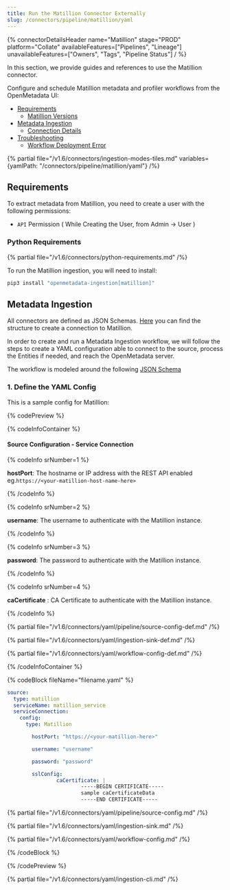 ```yaml
---
title: Run the Matillion Connector Externally
slug: /connectors/pipeline/matillion/yaml
---
```


{% connectorDetailsHeader
name="Matillion"
stage="PROD"
platform="Collate"
availableFeatures=["Pipelines", "Lineage"]
unavailableFeatures=["Owners", "Tags", "Pipeline Status"]
/ %}



In this section, we provide guides and references to use the Matillion connector.

Configure and schedule Matillion metadata and profiler workflows from the OpenMetadata UI:

- [Requirements](#requirements)
    - [Matillion Versions](#matillion-versions)
- [Metadata Ingestion](#metadata-ingestion)
    - [Connection Details](#connection-details)
- [Troubleshooting](#troubleshooting)
    - [Workflow Deployment Error](#workflow-deployment-error)

{% partial file="/v1.6/connectors/ingestion-modes-tiles.md" variables={yamlPath: "/connectors/pipeline/matillion/yaml"} /%}

## Requirements

To extract metadata from Matillion, you need to create a user with the following permissions:

- `API` Permission ( While Creating the User, from Admin -> User )


### Python Requirements

{% partial file="/v1.6/connectors/python-requirements.md" /%}

To run the Matillion ingestion, you will need to install:

```bash
pip3 install "openmetadata-ingestion[matillion]"
```

## Metadata Ingestion

All connectors are defined as JSON Schemas.
[Here](https://github.com/open-metadata/OpenMetadata/blob/main/openmetadata-spec/src/main/resources/json/schema/entity/services/connections/pipeline/matillionConnection.json)
you can find the structure to create a connection to Matillion.

In order to create and run a Metadata Ingestion workflow, we will follow
the steps to create a YAML configuration able to connect to the source,
process the Entities if needed, and reach the OpenMetadata server.

The workflow is modeled around the following
[JSON Schema](https://github.com/open-metadata/OpenMetadata/blob/main/openmetadata-spec/src/main/resources/json/schema/metadataIngestion/workflow.json)

### 1. Define the YAML Config

This is a sample config for Matillion:

{% codePreview %}

{% codeInfoContainer %}

#### Source Configuration - Service Connection

{% codeInfo srNumber=1 %}

**hostPort**: The hostname or IP address with the REST API enabled eg.`https://<your-matillion-host-name-here>`

{% /codeInfo %}

{% codeInfo srNumber=2 %}

**username**: The username to authenticate with the Matillion instance.

{% /codeInfo %}

{% codeInfo srNumber=3 %}

**password**: The password to authenticate with the Matillion instance.

{% /codeInfo %}

{% codeInfo srNumber=4 %}

**caCertificate** : CA Certificate to authenticate with the Matillion instance.

{% /codeInfo %}


{% partial file="/v1.6/connectors/yaml/pipeline/source-config-def.md" /%}

{% partial file="/v1.6/connectors/yaml/ingestion-sink-def.md" /%}

{% partial file="/v1.6/connectors/yaml/workflow-config-def.md" /%}

{% /codeInfoContainer %}

{% codeBlock fileName="filename.yaml" %}


```yaml {% isCodeBlock=true %}
source:
  type: matillion
  serviceName: matillion_service
  serviceConnection:
    config:
      type: Matillion
```
```yaml {% srNumber=1 %}
        hostPort: "https://<your-matillion-here>"
```
```yaml {% srNumber=2 %}
        username: "username"
```
```yaml {% srNumber=3 %}
        password: "password"
```

```yaml {% srNumber=3 %}
        sslConfig:
                caCertificate: |
                        -----BEGIN CERTIFICATE-----
                        sample caCertificateData  
                        -----END CERTIFICATE-----
```

{% partial file="/v1.6/connectors/yaml/pipeline/source-config.md" /%}

{% partial file="/v1.6/connectors/yaml/ingestion-sink.md" /%}

{% partial file="/v1.6/connectors/yaml/workflow-config.md" /%}

{% /codeBlock %}

{% /codePreview %}

{% partial file="/v1.6/connectors/yaml/ingestion-cli.md" /%}
